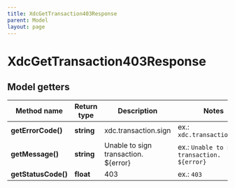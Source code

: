 ```yaml
---
title: XdcGetTransaction403Response
parent: Model
layout: page
---
```


# XdcGetTransaction403Response

## Model getters

Method name | Return type | Description | Notes
------------ | ------------- | ------------- | -------------
**getErrorCode()** | **string** | xdc.transaction.sign | ex.: `xdc.transaction.sign`
**getMessage()** | **string** | Unable to sign transaction. ${error} | ex.: `Unable to sign transaction. ${error}`
**getStatusCode()** | **float** | 403 | ex.: `403`


